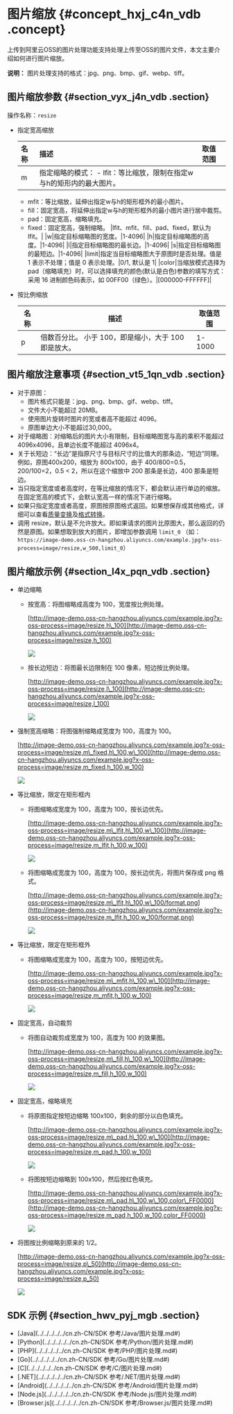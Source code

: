 # 图片缩放 {#concept_hxj_c4n_vdb .concept}

上传到阿里云OSS的图片处理功能支持处理上传至OSS的图片文件，本文主要介绍如何进行图片缩放。

**说明：** 图片处理支持的格式：jpg、png、bmp、gif、webp、tiff。

## 图片缩放参数 {#section_vyx_j4n_vdb .section}

操作名称：`resize`

-   指定宽高缩放

    |名称|描述|取值范围|
    |:-|:-|:---|
    |m|指定缩略的模式：    -   lfit：等比缩放，限制在指定w与h的矩形内的最大图片。
    -   mfit：等比缩放，延伸出指定w与h的矩形框外的最小图片。
    -   fill：固定宽高，将延伸出指定w与h的矩形框外的最小图片进行居中裁剪。
    -   pad：固定宽高，缩略填充。
    -   fixed：固定宽高，强制缩略。
|lfit、mfit、fill、pad、fixed，默认为 lfit。|
    |w|指定目标缩略图的宽度。|1-4096|
    |h|指定目标缩略图的高度。|1-4096|
    |l|指定目标缩略图的最长边。|1-4096|
    |s|指定目标缩略图的最短边。|1-4096|
    |limit|指定当目标缩略图大于原图时是否处理。值是 1 表示不处理；值是 0 表示处理。|0/1, 默认是 1|
    |color|当缩放模式选择为 pad（缩略填充）时，可以选择填充的颜色\(默认是白色\)参数的填写方式：采用 16 进制颜色码表示，如 00FF00（绿色）。|\[000000-FFFFFF\]|

-   按比例缩放

    |名称|描述|取值范围|
    |--|--|----|
    |p|倍数百分比。 小于 100，即是缩小，大于 100 即是放大。|1-1000|


## 图片缩放注意事项 {#section_vt5_1qn_vdb .section}

-   对于原图：
    -   图片格式只能是：jpg、png、bmp、gif、webp、tiff。
    -   文件大小不能超过 20MB。
    -   使用图片旋转时图片的宽或者高不能超过 4096。
    -   原图单边大小不能超过30,000。
-   对于缩略图：对缩略后的图片大小有限制，目标缩略图宽与高的乘积不能超过 4096x4096，且单边长度不能超过 4096x4。
-   关于长短边：“长边”是指原尺寸与目标尺寸的比值大的那条边，“短边”同理。例如，原图400x200，缩放为 800x100，由于 400/800=0.5，200/100=2，0.5 < 2，所以在这个缩放中 200 那条是长边，400 那条是短边。
-   当只指定宽度或者高度时，在等比缩放的情况下，都会默认进行单边的缩放。在固定宽高的模式下，会默认宽高一样的情况下进行缩略。
-   如果只指定宽度或者高度，原图按原图格式返回。如果想保存成其他格式，详细可以查看[质量变换](cn.zh-CN/数据处理/图片处理指南/格式转换/质量变换.md#)及[格式转换](cn.zh-CN/数据处理/图片处理指南/格式转换/格式转换.md#)。
-   调用 resize，默认是不允许放大。即如果请求的图片比原图大，那么返回的仍然是原图。如果想取到放大的图片，即增加参数调用 `limit_0` （如：`https://image-demo.oss-cn-hangzhou.aliyuncs.com/example.jpg?x-oss-process=image/resize,w_500,limit_0`）

## 图片缩放示例 {#section_l4x_pqn_vdb .section}

-   单边缩略
    -   按宽高：将图缩略成高度为 100，宽度按比例处理。

        [http://image-demo.oss-cn-hangzhou.aliyuncs.com/example.jpg?x-oss-process=image/resize,h\_100](http://image-demo.oss-cn-hangzhou.aliyuncs.com/example.jpg?x-oss-process=image/resize,h_100)

        ![](http://static-aliyun-doc.oss-cn-hangzhou.aliyuncs.com/assets/img/4769/15530619552414_zh-CN.jpg)

    -   按长边短边：将图最长边限制在 100 像素，短边按比例处理。

        [http://image-demo.oss-cn-hangzhou.aliyuncs.com/example.jpg?x-oss-process=image/resize,l\_100](http://image-demo.oss-cn-hangzhou.aliyuncs.com/example.jpg?x-oss-process=image/resize,l_100)

        ![](http://static-aliyun-doc.oss-cn-hangzhou.aliyuncs.com/assets/img/4769/15530619552415_zh-CN.jpg)

-   强制宽高缩略：将图强制缩略成宽度为 100，高度为 100。

    [http://image-demo.oss-cn-hangzhou.aliyuncs.com/example.jpg?x-oss-process=image/resize,m\_fixed,h\_100,w\_100](http://image-demo.oss-cn-hangzhou.aliyuncs.com/example.jpg?x-oss-process=image/resize,m_fixed,h_100,w_100)

    ![](http://static-aliyun-doc.oss-cn-hangzhou.aliyuncs.com/assets/img/4769/15530619552416_zh-CN.jpg)

-   等比缩放，限定在矩形框内
    -   将图缩略成宽度为 100，高度为 100，按长边优先。

        [http://image-demo.oss-cn-hangzhou.aliyuncs.com/example.jpg?x-oss-process=image/resize,m\_lfit,h\_100,w\_100](http://image-demo.oss-cn-hangzhou.aliyuncs.com/example.jpg?x-oss-process=image/resize,m_lfit,h_100,w_100)

        ![](http://static-aliyun-doc.oss-cn-hangzhou.aliyuncs.com/assets/img/4769/15530619552418_zh-CN.png)

    -   将图缩略成宽度为 100，高度为 100，按长边优先，将图片保存成 png 格式。

        [http://image-demo.oss-cn-hangzhou.aliyuncs.com/example.jpg?x-oss-process=image/resize,m\_lfit,h\_100,w\_100/format,png](http://image-demo.oss-cn-hangzhou.aliyuncs.com/example.jpg?x-oss-process=image/resize,m_lfit,h_100,w_100/format,png)

        ![](http://static-aliyun-doc.oss-cn-hangzhou.aliyuncs.com/assets/img/4769/15530619552419_zh-CN.png)

-   等比缩放，限定在矩形框外
    -   将图缩略成宽度为 100，高度为 100，按短边优先。

        [http://image-demo.oss-cn-hangzhou.aliyuncs.com/example.jpg?x-oss-process=image/resize,m\_mfit,h\_100,w\_100](http://image-demo.oss-cn-hangzhou.aliyuncs.com/example.jpg?x-oss-process=image/resize,m_mfit,h_100,w_100)

        ![](http://static-aliyun-doc.oss-cn-hangzhou.aliyuncs.com/assets/img/4769/15530619552420_zh-CN.jpg)

-   固定宽高，自动裁剪
    -   将图自动裁剪成宽度为 100，高度为 100 的效果图。

        [http://image-demo.oss-cn-hangzhou.aliyuncs.com/example.jpg?x-oss-process=image/resize,m\_fill,h\_100,w\_100](http://image-demo.oss-cn-hangzhou.aliyuncs.com/example.jpg?x-oss-process=image/resize,m_fill,h_100,w_100)

        ![](http://static-aliyun-doc.oss-cn-hangzhou.aliyuncs.com/assets/img/4769/15530619552421_zh-CN.jpg)

-   固定宽高，缩略填充
    -   将原图指定按短边缩略 100x100，剩余的部分以白色填充。

        [http://image-demo.oss-cn-hangzhou.aliyuncs.com/example.jpg?x-oss-process=image/resize,m\_pad,h\_100,w\_100](http://image-demo.oss-cn-hangzhou.aliyuncs.com/example.jpg?x-oss-process=image/resize,m_pad,h_100,w_100)

        ![](http://static-aliyun-doc.oss-cn-hangzhou.aliyuncs.com/assets/img/4769/15530619552422_zh-CN.jpg)

    -   将图按短边缩略到 100x100，然后按红色填充。

        [http://image-demo.oss-cn-hangzhou.aliyuncs.com/example.jpg?x-oss-process=image/resize,m\_pad,h\_100,w\_100,color\_FF0000](http://image-demo.oss-cn-hangzhou.aliyuncs.com/example.jpg?x-oss-process=image/resize,m_pad,h_100,w_100,color_FF0000)

        ![](http://static-aliyun-doc.oss-cn-hangzhou.aliyuncs.com/assets/img/4769/15530619552423_zh-CN.jpg)

-   将图按比例缩略到原来的 1/2。

    [http://image-demo.oss-cn-hangzhou.aliyuncs.com/example.jpg?x-oss-process=image/resize,p\_50](http://image-demo.oss-cn-hangzhou.aliyuncs.com/example.jpg?x-oss-process=image/resize,p_50)

    ![](http://static-aliyun-doc.oss-cn-hangzhou.aliyuncs.com/assets/img/4769/15530619552425_zh-CN.jpg)


## SDK 示例 {#section_hwv_pyj_mgb .section}

-   [Java](../../../../../cn.zh-CN/SDK 参考/Java/图片处理.md#)
-   [Python](../../../../../cn.zh-CN/SDK 参考/Python/图片处理.md#)
-   [PHP](../../../../../cn.zh-CN/SDK 参考/PHP/图片处理.md#)
-   [Go](../../../../../cn.zh-CN/SDK 参考/Go/图片处理.md#)
-   [C](../../../../../cn.zh-CN/SDK 参考/C/图片处理.md#)
-   [.NET](../../../../../cn.zh-CN/SDK 参考/.NET/图片处理.md#)
-   [Android](../../../../../cn.zh-CN/SDK 参考/Android/图片处理.md#)
-   [Node.js](../../../../../cn.zh-CN/SDK 参考/Node.js/图片处理.md#)
-   [Browser.js](../../../../../cn.zh-CN/SDK 参考/Browser.js/图片处理.md#)

